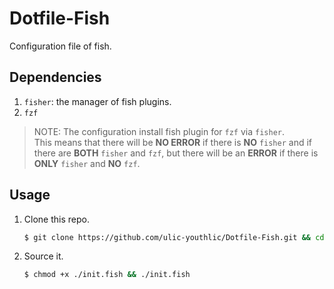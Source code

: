 # Dotfile-Fish

Configuration file of fish.

## Dependencies
1. `fisher`: the manager of fish plugins.
2. `fzf`
> NOTE: The configuration install fish plugin for `fzf` via `fisher`.  
> This means that there will be **NO ERROR** if there is **NO** `fisher` and if there are **BOTH** `fisher` and `fzf`, but there will be an **ERROR** if there is **ONLY** `fisher` and **NO** `fzf`.

## Usage

1. Clone this repo.
    ```bash
    $ git clone https://github.com/ulic-youthlic/Dotfile-Fish.git && cd Dotfile-Fish
    ```
2. Source it.
    ```bash
    $ chmod +x ./init.fish && ./init.fish
    ```
